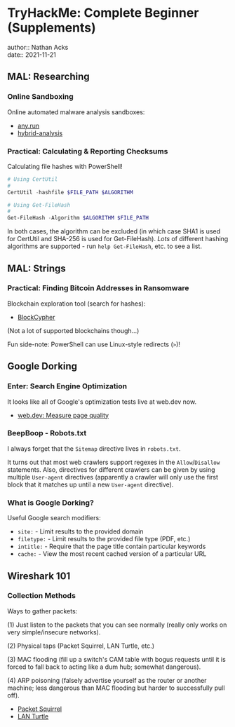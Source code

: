 # TryHackMe: Complete Beginner (Supplements)

author:: Nathan Acks  
date:: 2021-11-21

## MAL: Researching

### Online Sandboxing

Online automated malware analysis sandboxes:

* [any.run](https://any.run/)
* [hybrid-analysis](https://hybrid-analysis.com/)

### Practical: Calculating & Reporting Checksums

Calculating file hashes with PowerShell!

```powershell
# Using CertUtil
#
CertUtil -hashfile $FILE_PATH $ALGORITHM

# Using Get-FileHash
#
Get-FileHash -Algorithm $ALGORITHM $FILE_PATH
```

In both cases, the algorithm can be excluded (in which case SHA1 is used for CertUtil and SHA-256 is used for Get-FileHash). *Lots* of different hashing algorithms are supported - run `help Get-FileHash`, etc. to see a list.

## MAL: Strings

### Practical: Finding Bitcoin Addresses in Ransomware

Blockchain exploration tool (search for hashes):

* [BlockCypher](https://live.blockcypher.com/)

(Not a lot of supported blockchains though...)

Fun side-note: PowerShell can use Linux-style redirects (`>`)!

## Google Dorking

### Enter: Search Engine Optimization

It looks like all of Google's optimization tests live at web.dev now.

* [web.dev: Measure page quality](https://web.dev/measure/)

### BeepBoop - Robots.txt

I always forget that the `Sitemap` directive lives in `robots.txt`.

It turns out that most web crawlers support regexes in the `Allow`/`Disallow` statements. Also, directives for different crawlers can be given by using multiple `User-agent` directives (apparently a crawler will only use the first block that it matches up until a new `User-agent` directive).

### What is Google Dorking?

Useful Google search modifiers:

* `site:` - Limit results to the provided domain
* `filetype:` - Limit results to the provided file type (PDF, etc.)
* `intitle:` - Require that the page title contain particular keywords
* `cache:` - View the most recent cached version of a particular URL

## Wireshark 101

### Collection Methods

Ways to gather packets:

(1) Just listen to the packets that you can see normally (really only works on very simple/insecure networks).

(2) Physical taps (Packet Squirrel, LAN Turtle, etc.)

(3) MAC flooding (fill up a switch's CAM table with bogus requests until it is forced to fall back to acting like a dum hub; somewhat dangerous).

(4) ARP poisoning (falsely advertise yourself as the router or another machine; less dangerous than MAC flooding but harder to successfully pull off).

* [Packet Squirrel](https://hak5.org/products/packet-squirrel)
* [LAN Turtle](https://hak5.org/products/lan-turtle)

